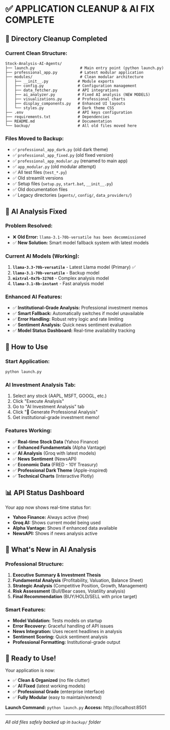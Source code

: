 # ✅ APPLICATION CLEANUP & AI FIX COMPLETE

## 🧹 **Directory Cleanup Completed**

### **Current Clean Structure:**
```
Stock-Analysis-AI-Agents/
├── launch.py                    # Main entry point (python launch.py)
├── professional_app.py          # Latest modular application  
├── modules/                     # Clean modular architecture
│   ├── __init__.py             # Module exports
│   ├── config.py               # Configuration management
│   ├── data_fetcher.py         # API integrations 
│   ├── ai_analyzer.py          # Fixed AI analysis (NEW MODELS)
│   ├── visualizations.py       # Professional charts
│   ├── display_components.py   # Enhanced UI layouts
│   └── styles.py               # Dark theme CSS
├── .env                        # API keys configuration
├── requirements.txt            # Dependencies
├── README.md                   # Documentation
└── backup/                     # All old files moved here
```

### **Files Moved to Backup:**
- ✅ `professional_app_dark.py` (old dark theme)
- ✅ `professional_app_fixed.py` (old fixed version)  
- ✅ `professional_app_modular.py` (renamed to main app)
- ✅ `app_modular.py` (old modular attempt)
- ✅ All test files (`test_*.py`)
- ✅ Old streamlit versions
- ✅ Setup files (`setup.py`, `start.bat`, `__init__.py`)
- ✅ Old documentation files
- ✅ Legacy directories (`agents/`, `config/`, `data_providers/`)

## 🤖 **AI Analysis Fixed**

### **Problem Resolved:**
- ❌ **Old Error:** `llama-3.1-70b-versatile has been decommissioned`
- ✅ **New Solution:** Smart model fallback system with latest models

### **Current AI Models (Working):**
1. **`llama-3.3-70b-versatile`** - Latest Llama model (Primary) ✅
2. **`llama-3.1-70b-versatile`** - Backup model
3. **`mixtral-8x7b-32768`** - Complex analysis model  
4. **`llama-3.1-8b-instant`** - Fast analysis model

### **Enhanced AI Features:**
- ✅ **Institutional-Grade Analysis:** Professional investment memos
- ✅ **Smart Fallback:** Automatically switches if model unavailable
- ✅ **Error Handling:** Robust retry logic and rate limiting
- ✅ **Sentiment Analysis:** Quick news sentiment evaluation
- ✅ **Model Status Dashboard:** Real-time availability tracking

## 🚀 **How to Use**

### **Start Application:**
```bash
python launch.py
```

### **AI Investment Analysis Tab:**
1. Select any stock (AAPL, MSFT, GOOGL, etc.)
2. Click "Execute Analysis"  
3. Go to "AI Investment Analysis" tab
4. Click "🧠 Generate Professional Analysis"
5. Get institutional-grade investment memo!

### **Features Working:**
- ✅ **Real-time Stock Data** (Yahoo Finance)
- ✅ **Enhanced Fundamentals** (Alpha Vantage)
- ✅ **AI Analysis** (Groq with latest models)
- ✅ **News Sentiment** (NewsAPI)
- ✅ **Economic Data** (FRED - 10Y Treasury)
- ✅ **Professional Dark Theme** (Apple-inspired)
- ✅ **Technical Charts** (Interactive Plotly)

## 📊 **API Status Dashboard**

Your app now shows real-time status for:
- **Yahoo Finance:** Always active (free)
- **Groq AI:** Shows current model being used
- **Alpha Vantage:** Shows if enhanced data available  
- **NewsAPI:** Shows if news analysis active

## 🎯 **What's New in AI Analysis**

### **Professional Structure:**
1. **Executive Summary & Investment Thesis**
2. **Fundamental Analysis** (Profitability, Valuation, Balance Sheet)
3. **Strategic Analysis** (Competitive Position, Growth, Management)
4. **Risk Assessment** (Bull/Bear cases, Volatility analysis)
5. **Final Recommendation** (BUY/HOLD/SELL with price target)

### **Smart Features:**
- **Model Validation:** Tests models on startup
- **Error Recovery:** Graceful handling of API issues
- **News Integration:** Uses recent headlines in analysis
- **Sentiment Scoring:** Quick sentiment analysis
- **Professional Formatting:** Institutional-grade output

## 🎉 **Ready to Use!**

Your application is now:
- ✅ **Clean & Organized** (no file clutter)
- ✅ **AI Fixed** (latest working models)
- ✅ **Professional Grade** (enterprise interface)
- ✅ **Fully Modular** (easy to maintain/extend)

**Launch Command:** `python launch.py`
**Access:** http://localhost:8501

---
*All old files safely backed up in `backup/` folder*

